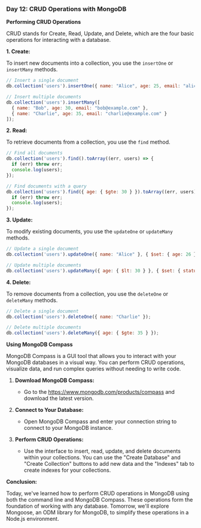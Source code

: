 ### Day 12: CRUD Operations with MongoDB

**Performing CRUD Operations**

CRUD stands for Create, Read, Update, and Delete, which are the four basic operations for interacting with a database.

**1. Create:**

To insert new documents into a collection, you use the `insertOne` or `insertMany` methods.

```javascript
// Insert a single document
db.collection('users').insertOne({ name: "Alice", age: 25, email: "alice@example.com" });

// Insert multiple documents
db.collection('users').insertMany([
  { name: "Bob", age: 30, email: "bob@example.com" },
  { name: "Charlie", age: 35, email: "charlie@example.com" }
]);
```

**2. Read:**

To retrieve documents from a collection, you use the `find` method.

```javascript
// Find all documents
db.collection('users').find().toArray((err, users) => {
  if (err) throw err;
  console.log(users);
});

// Find documents with a query
db.collection('users').find({ age: { $gte: 30 } }).toArray((err, users) => {
  if (err) throw err;
  console.log(users);
});
```

**3. Update:**

To modify existing documents, you use the `updateOne` or `updateMany` methods.

```javascript
// Update a single document
db.collection('users').updateOne({ name: "Alice" }, { $set: { age: 26 } });

// Update multiple documents
db.collection('users').updateMany({ age: { $lt: 30 } }, { $set: { status: "young" } });
```

**4. Delete:**

To remove documents from a collection, you use the `deleteOne` or `deleteMany` methods.

```javascript
// Delete a single document
db.collection('users').deleteOne({ name: "Charlie" });

// Delete multiple documents
db.collection('users').deleteMany({ age: { $gte: 35 } });
```

**Using MongoDB Compass**

MongoDB Compass is a GUI tool that allows you to interact with your MongoDB databases in a visual way. You can perform CRUD operations, visualize data, and run complex queries without needing to write code.

1. **Download MongoDB Compass:**
   - Go to the https://www.mongodb.com/products/compass and download the latest version.

2. **Connect to Your Database:**
   - Open MongoDB Compass and enter your connection string to connect to your MongoDB instance.

3. **Perform CRUD Operations:**
   - Use the interface to insert, read, update, and delete documents within your collections. You can use the "Create Database" and "Create Collection" buttons to add new data and the "Indexes" tab to create indexes for your collections.

**Conclusion:**

Today, we've learned how to perform CRUD operations in MongoDB using both the command line and MongoDB Compass. These operations form the foundation of working with any database. Tomorrow, we'll explore Mongoose, an ODM library for MongoDB, to simplify these operations in a Node.js environment.
